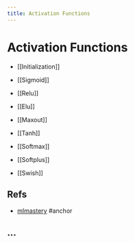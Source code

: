 ```yaml
---
title: Activation Functions
---
```


# Activation Functions
- [[Initialization]]

- [[Sigmoid]]

- [[Relu]]
- [[Elu]]
- [[Maxout]]

- [[Tanh]]

- [[Softmax]]

- [[Softplus]]

- [[Swish]]

## Refs
- [mlmastery](https://machinelearningmastery.com/choose-an-activation-function-for-deep-learning/)
#anchor

## …
























